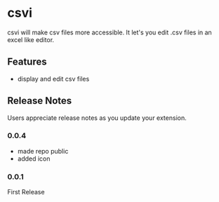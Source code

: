 # csvi

csvi will make csv files more accessible. It let's you edit .csv files in an excel like editor.

## Features

- display and edit csv files

## Release Notes

Users appreciate release notes as you update your extension.

### 0.0.4
- made repo public
- added icon


### 0.0.1
First Release
